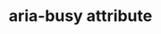 ---
{
  "title": "aria-busy attribute",
  "description": "Indicates an element is being modified and that assistive technologies MAY want to wait until the modifications are complete before exposing them to the user.",
  "category": "aria",
  "keywords": [
    "aria-busy attribute"
  ],
  "last_test_date": "2021-03-01",
  "test_results_url": "https://a11ysupport.io/tech/aria/aria-busy_attribute",
  "test_url": "https://a11ysupport.io/tech/aria/aria-busy_attribute",
  "stats": {
    "jaws": {
      "chrome": {
        "84": "y"
      },
      "edge": {
        "91": "y"
      },
      "ie": {
        "11": "a"
      },
      "firefox": {
        "86": "y"
      }
    },
    "narrator": {
      "edge": {
        "88": "a"
      }
    },
    "nvda": {
      "chrome": {
        "91": "a"
      },
      "edge": {
        "91": "a"
      },
      "firefox": {
        "86": "a"
      }
    },
    "orca": {
      "firefox": {
        "86": "a"
      }
    },
    "talkback": {
      "and_chr": {
        "88": "a"
      }
    },
    "vo_ios": {
      "ios_saf": {
        "14.4": "a"
      }
    },
    "vo_macos": {
      "safari": {
        "14.0.3": "a"
      }
    }
  },
  "links": {
    "ARIA spec for aria-busy": "https://www.w3.org/TR/wai-aria-1.1/#aria-busy"
  }
}
---